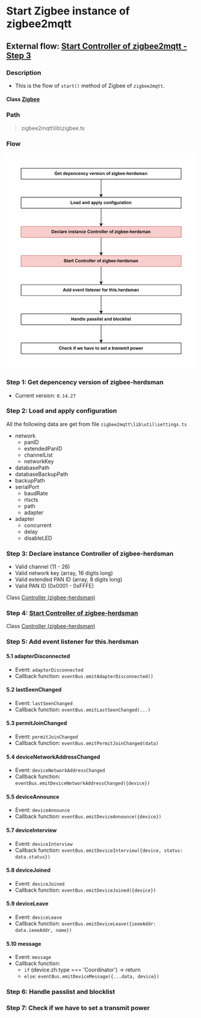# Start Zigbee instance of zigbee2mqtt 

## External flow: [Start Controller of zigbee2mqtt - Step 3](5_start_controller_of_zigbee2mqtt.md#step-3-start-zigbee-instance-of-zigbee2mqtt)

### Description
- This is the flow of `start()` method of Zigbee of `zigbee2mqtt`.
  
#### Class [Zigbee](...)

### Path
> zigbee2mqtt\lib\zigbee.ts

### Flow

<img src="../images/5_3_start_zigbee_instance_of_zigbee2mqtt.png" width="550"/>

### Step 1: Get depencency version of zigbee-herdsman
- Current version: `0.14.27`

### Step 2: Load and apply configuration
All the following data are get from file `zigbee2mqtt\lib\util\settings.ts`
- network
  - panID
  - extendedPanID
  - channelList
  - networkKey
- databasePath
- databaseBackupPath
- backupPath
- serialPort
  - baudRate
  - rtscts
  - path
  - adapter
- adapter
  - concurrent
  - delay
  - disableLED

### Step 3: Declare instance Controller of zigbee-herdsman
- Valid channel (11 - 26)
- Valid network key (array, 16 digits long)
- Valid extended PAN ID (array, 8 digits long)
- Valid PAN ID (0x0001 - 0xFFFE)

Class [Controller (zigbee-herdsman)]()

### Step 4: [Start Controller of zigbee-herdsman](5_3_4_start_controller_of_zigbee-herdsman.md)

Class [Controller (zigbee-herdsman)]()

### Step 5: Add event listener for this.herdsman
#### 5.1 adapterDisconnected
- Event: `adapterDisconnected`
- Callback function: `eventBus.emitAdapterDisconnected()`

#### 5.2 lastSeenChanged
- Event: `lastSeenChanged`
- Callback function: `eventBus.emitLastSeenChanged(...)`

#### 5.3 permitJoinChanged
- Event: `permitJoinChanged`
- Callback function: `eventBus.emitPermitJoinChanged(data)`

#### 5.4 deviceNetworkAddressChanged
- Event: `deviceNetworkAddressChanged`
- Callback function: `eventBus.emitDeviceNetworkAddressChanged({device})`

#### 5.5 deviceAnnounce
- Event: `deviceAnnounce`
- Callback function: `eventBus.emitDeviceAnnounce({device})`

#### 5.7 deviceInterview
- Event: `deviceInterview`
- Callback function: `eventBus.emitDeviceInterview({device, status: data.status})`

#### 5.8 deviceJoined
- Event: `deviceJoined`
- Callback function: `eventBus.emitDeviceJoined({device})`

#### 5.9 deviceLeave
- Event: `deviceLeave`
- Callback function: `eventBus.emitDeviceLeave({ieeeAddr: data.ieeeAddr, name})`

#### 5.10 message
- Event: `message`
- Callback function:
  - `if` (device.zh.type === 'Coordinator') &rarr; return
  - `else`: `eventBus.emitDeviceMessage({...data, device})`

### Step 6: Handle passlist and blocklist

### Step 7: Check if we have to set a transmit power



